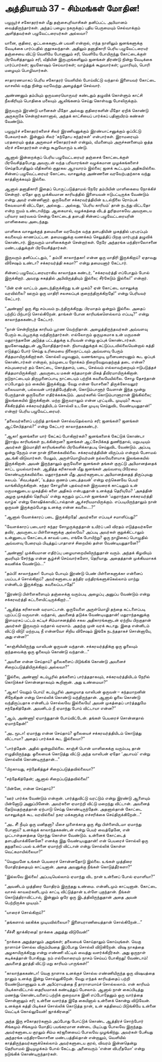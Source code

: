 # அத்தியாயம் 37 - சிம்மங்கள் மோதின!

பழுவூர்ச் சகோதரர்கள் மீது தஞ்சைபுரிவாசிகள் தனிப்பட்ட அபிமானம் வைத்திருந்தார்கள். அந்தப் பழைய நகருக்குப் புதிய பெருமையும் செல்வாக்கும் அளித்தவர்கள் பழுவேட்டரையர்கள் அல்லவா?

யானை, குதிரை, ஒட்டகைகளுடன் பவனி என்றால், எந்த நாளிலும் ஜனங்களுக்கு வேடிக்கை பார்ப்பதில் குதூகலந்தான். அதிலும் தனாதிகாரி பெரிய பழுவேட்டரையர் தஞ்சையை விட்டு வெளியே போனாலும் சரி, வெளியே போயிருந்து கோட்டைக்குள் பிரவேசித்தாலும் சரி, வீதியின் இருபுறங்களிலும் ஜனங்கள் திரண்டு நின்று வேடிக்கை பார்ப்பார்கள்; ஜயகோஷம் செய்வார்கள்; வாழ்த்துக் கூறுவார்கள்; பூமாரியும், பொரி மழையும் பொழிவார்கள்.

சாதாரணமாகப் பெரிய சகோதரர் வெளியில் போய்விட்டு வந்தால் இளையவர் கோட்டை வாசலில் வந்து நின்று வரவேற்று அழைத்துச் செல்வார்.

அண்ணனும் தம்பியும் ஒருவரையொருவர் கண்டதும் தழுவிக் கொள்ளும் காட்சி நீலகிரியும் பொதிகை மலையும் ஆலிங்கனம் செய்து கொள்வது போலிருக்கும்.

இருவரும் இரண்டு யானைகள் மீதோ அல்லது குதிரைகளின் மீதோ ஏறிக் கொண்டு அருகருகே சென்றார்களானால், அந்தக் காட்சியைப் பார்க்கப் பதினாயிரம் கண்கள் வேண்டும்.

பழுவூர்ச் சகோதரர்களைச் சிலர் இரணியனுக்கும் இரண்யாட்சனுக்கும் ஒப்பிட்டு பேசுவார்கள். இன்னும் சிலர் &#8216;சுந்தோப சுந்தர்கள்&#8217; என்பார்கள். இராமரையும் பரதரையும் ஒத்த அருமைச் சகோதரர்கள் என்றும், வீமனையும் அருச்சுனனையும் ஒத்த வீரச் சகோதரர்கள் என்று கூறுவோரும் உண்டு.

ஆனால் இன்றைக்குப் பெரிய பழுவேட்டரையர் தஞ்சைக் கோட்டைக்குள் பிரவேசித்தபோது அவருடன் வந்த பரிவாரங்கள் வழக்கமான முழக்கங்களைச் செய்தபோதிலும் வீதிகளில் குதூகல ஆரவாரம் இல்லை; ஜனக் கூட்டமும் அதிகமில்லை. சின்னப் பழுவேட்டரையர் கோட்டை வாசலுக்கு அண்ணனை வரவேற்பதற்காக வந்து காத்திருக்கவும் இல்லை.

ஆனால் தனாதிகாரி இதைப் பொருட்படுத்தாமல் நேரே தம்பியின் மாளிகையை நோக்கிச் சென்றார். ஏதோ ஒரு முக்கியமான காரியத்தில் இளையவன் ஈடுபட்டிருக்க வேண்டும் என்று அவர் எண்ணினார். ஒருவேளை சக்கரவர்த்தியின் உடல்நிலை ரொம்பக் கேவலமாகி விட்டதோ, அல்லது&#8230; அல்லது, &#8216;பெரிய காரியம்&#8217; தான் நடந்து விட்டதோ என்ற ஐயம் உண்டாயிற்று. ஆகையால், வழக்கத்தை விடத் துரிதமாகவே அவருடைய பரிவார ஊர்வலம் சென்று கோட்டைத் தளபதி சின்னப் பழுவேட்டரையரின் மாளிகையை அடைந்தது.

மாளிகை வாசலுக்குத் தமையனை வரவேற்க வந்த தளபதியின் முகத்தில் பரபரப்பும் கவலையும் காணப்பட்டன. தமையனுக்கு வணக்கம் செலுத்திப் பிறகு மார்புறத் தழுவிக் கொண்டார். இருவரும் மாளிகைக்குள் சென்றார்கள். நேரே அந்தரங்க மந்திராலோசனை மண்டபத்துக்குள் பிரவேசித்தார்கள்.

இருவரும் தனிப்பட்டதும், &#8221; தம்பி! காலாந்தகா! என்ன ஒரு மாதிரி இருக்கிறாய்? ஏதாவது விசேஷம் உண்டா? சக்கரவர்த்தி சுகமா?&#8221; என்று தமையனார் கேட்டார்.

சின்னப் பழுவேட்டரையராகிய காலாந்தக கண்டர், &#8220;சக்கரவர்த்தி எப்போதும் போல் இருக்கிறார். அவரது சுகத்தில் அபிவிருத்தியும் இல்லை; சீர்கேடும் இல்லை!&#8221; என்றார்.

&#8220;பின் ஏன் வாட்டம் அடைந்திருக்கிறது உன் முகம்? ஏன் கோட்டை வாசலுக்கு வரவில்லை? ஊரும் ஒரு மாதிரி சலசலப்புக் குறைந்திருக்கிறதே!&#8221; என்று பெரியவர் கேட்டார்.

&#8220;அண்ணா! ஒரு சிறு சம்பவம் நடந்திருக்கிறது. பிரமாதம் ஒன்றும் இல்லை. அதைப் பற்றிப் பிற்பாடு சொல்கிறேன். தாங்கள் போன காரியங்களெல்லாம் எப்படி?&#8221; என்று காலாந்தககண்டர் கேட்டார்.

&#8220;நான் சென்றிருந்த காரியம் பூரண வெற்றிதான். அழைத்திருந்தவர்கள் அவ்வளவு பேரும் கடம்பூருக்கு வந்திருந்தார்கள். எல்லோரும் ஒருமுகமாக உன் மருமகன் மதுராந்தகனே அடுத்த பட்டத்துக்கு உரியவன் என்று ஒப்புக் கொண்டார்கள். ஜயகோஷத்துடன் ஆமோதித்தார்கள். நியாயத்துக்குக் கட்டுப்படவில்லையென்றால் கத்தி எடுத்துப் போர் செய்து உரிமையை நிலைநாட்டவும் அவ்வளவு பேரும் சித்தமாயிருக்கிறார்கள். கொல்லி மழவனும், வணங்காமுடி முனையரையனும் கூட ஒப்புக் கொண்டார்கள் என்றால், நம்முடைய நோக்கம் நிறைவேறுவதற்குத் தடை என்ன? சம்புவரையர் தம் கோட்டை, கொத்தளம், படை, செல்வம் எல்லாவற்றையும் ஈடுபடுத்தச் சித்தமாயிருக்கிறார். அவருடைய மகன் கந்தமாறன் மிகத் தீவிரமாயிருக்கிறான். நடுநாட்டையும் திருமுனைப்பாடி நாட்டையும் பற்றிக் கவலையேயில்லை. சோழ தேசந்தான் எப்போதும் நம் கையில் இருக்கிறது. வேறு என்ன யோசனை? திருக்கோவலூர் மலையமான், பல்லவன் பார்த்திபேந்திரன், கொடும்பாளூர் வேளான் இந்த மூன்று பேருந்தான் ஒருவேளை எதிர்க்கக்கூடும். அவர்களில் கொடும்பாளூரான் இங்கில்லை; இலங்கையில் இருக்கிறான். மற்ற இருவராலும் என்ன புரட்டிவிட முடியும்? கூடிய சீக்கிரத்தில் சக்கரவர்த்தியிடம் சொல்லி உடனே முடிவு செய்துவிட வேண்டியதுதான்!&#8221; என்றார் பெரிய பழுவேட்டரையர்.

&#8220;தலைவர்களைப் பற்றித் தாங்கள் சொல்வதெல்லாம் சரி; ஜனங்கள்? ஜனங்கள் ஆட்சேபித்தால்?&#8221; என்று கேட்டார் காலாந்தககண்டர்.

&#8220;ஆகா! ஜனங்களை யார் கேட்கப் போகிறார்கள்? ஜனங்களைக் கேட்டுக் கொண்டா இராஜ்ய காரியங்கள் நடக்கின்றன? ஜனங்கள் ஆட்சேபிக்கத் துணிந்தால், மறுபடியும் அவர்கள் இம்மாதிரி காரியங்களில் பிரவேசிக்காதபடி செய்துவிட வேண்டும். அப்படி ஒன்று நேரும் என நான் நினைக்கவில்லை. சக்கரவர்த்தியின் விருப்பம் என்றால் பேசாமல் அடங்கி விடுவார்கள். மேலும், அருள்மொழிவர்மன் நல்லவேளையாக இலங்கையில் இருக்கிறான். அவன் இருந்தாலும் ஒருவேளை ஜனங்கள் தங்கள் குருட்டு அபிமானத்தைக் காட்ட முயல்வார்கள். ஆதித்த கரிகாலன் மீது ஜனங்கள் அவ்வளவு பிரேமை கொண்டிருக்கவில்லை. மதுராந்தகன் மீது அவர்களுடைய அபிமானத்தைத் திருப்புவது சுலபம். &#8216;சிவபக்தன்&#8217;, &#8216;உத்தம குணம் படைத்தவன்&#8217; என்று ஏற்கெனவே பெயர் வாங்கியிருக்கிறான். சுந்தர சோழரின் புதல்வர்கள் இருவரைக் காட்டிலும் உன் மருமகனுடைய முகத்தில் களை அதிகம் என்பதுதான் உனக்குத் தெரியுமே? &#8216;அகத்தின் அழகு முகத்தில் தெரியும்&#8217; என்று கருதும் முட்டாள் ஜனங்கள் &#8216;மதுராந்தக சக்கரவர்த்தி வாழ்க&#8217; என்று கோஷிக்காவிட்டால்தான் ஆச்சரியமாயிருக்கும். எப்படியிருந்தாலும் நான் ஒருவன் இருக்கும்போது உனக்கு என்ன கவலை&#8230;.?&#8221;

&#8220;ஆனால் வேளக்காரப் படை இருக்கிறதே! அவர்களை எப்படிச் சமாளிப்பது?&#8221;

&#8220;வேளக்காரப் படையார் சுந்தர சோழருக்குத்தான் உயிர்ப் பலி விரதம் எடுத்தவர்களே தவிர, அவருடைய பிள்ளைகளுக்கு அல்லவே? அப்படி அவர்கள் குறுக்கிட்டாலும் உன்னுடைய கோட்டைக் காவல் படை எங்கே போயிற்று? ஒரு நாழிகைப் பொழுதில் அவ்வளவு பேரையும் பிடித்துப் பாதாளச் சிறையில் தள்ள வேண்டியதுதானே?&#8221;

&#8220;அண்ணா! முக்கியமான எதிர்ப்பு பழையாறையிலிருந்துதான் வரும். அந்தக் கிழவியும் குமரியும் சேர்ந்து என்ன சூழ்ச்சி செய்வார்களோ, தெரியாது. அதைத்தான் முக்கியமாகக் கவனிக்க வேண்டும்&#8230;&#8221;

&#8220;தம்பி! காலாந்தகா! போயும் போயும் இரண்டு பெண் பிள்ளைகளுக்கா என்னைப் பயப்படச் சொல்கிறாய்? அவர்களுடைய தந்திர மந்திரங்களுக்கெல்லாம் மாற்று என்னிடம் இருக்கிறது. கவலைப்படாதே!&#8221;

&#8220;இரண்டு பிள்ளைகளையும் தஞ்சைக்கு வரும்படி அழைப்பு அனுப்ப வேண்டும் என்று சக்கரவர்த்தி கட்டளையிட்டிருக்கிறார்&#8230;&#8221;

&#8220;ஆதித்த கரிகாலன் வரமாட்டான். ஒருவேளை அருள்மொழி தந்தை கட்டளைப்படி புறப்பட்டு வருவான். வந்தால், அவனைத் தடுக்க வேண்டியதுதான்! மதுராந்தகனுக்கு இளவரசுப் பட்டம் கட்டிச் சிம்மாசனத்தில் சகல அதிகாரங்களுடன் ஏற்றிய பிறகுதான் அவர்கள் இருவரும் வந்தால் வரலாம். அதற்கு முன் வரக் கூடாது. இதை என்னிடம் விட்டு விடு! மற்றபடி நீ என்னவோ சிறிய விசேஷம் இங்கே நடந்ததாகச் சொன்னாயே, அது என்ன?&#8221;

&#8220;காஞ்சியிலிருந்து வாலிபன் ஒருவன் வந்தான். சக்கரவர்த்திக்கு ஒரு ஓலையும் குந்தவைக்கு ஒரு ஓலையும் கொண்டு வந்தான்&#8230;&#8221;

&#8220;அவனை என்ன செய்தாய்? ஓலைகளைப் பிடுங்கிக் கொண்டு அவனைச் சிறைப்படுத்தியிருக்கிறாய் அல்லவா?&#8221;

&#8220;இல்லை, அண்ணா! கடம்பூரில் தங்களைப் பார்த்ததாகவும், சக்கரவர்த்தியிடம் நேரில் கொடுக்கச் சொன்னதாகவும் கூறினான். அது உண்மையா?&#8221;

&#8220;ஆகா! வெறும் பொய்! கடம்பூரில் அழையாத வாலிபன் ஒருவன் &#8211; கந்தமாறனின் சிநேகிதன் என்று சொல்லிக் கொண்டு வந்திருந்தான். ஆனால் ஓலை கொண்டு வந்திருப்பதாக என்னிடம் சொல்லவே இல்லையே! அவன் முகத்தைப் பார்த்ததுமே சந்தேகித்தேன். அவனிடம் நீ ஏமாந்து போய் விட்டாயா என்ன?&#8221;

&#8220;ஆம், அண்ணா! ஏமாந்துதான் போய்விட்டேன். தங்கள் பெயரைச் சொன்னதால் ஏமாந்தேன்!&#8221;

&#8220;அட மூடா! ஏமாந்து என்ன செய்தாய்? ஓலையைச் சக்கரவர்த்தியிடம் கொடுத்து விட்டாயா? அதைப் பார்க்கக் கூட இல்லையா?&#8221;

&#8220;பார்த்தேன். அதில் ஒன்றுமில்லை. காஞ்சி பொன் மாளிகைக்கு வரும்படி தான் எழுதியிருந்தது. ஓலையைக் கொடுத்து விட்டு அந்த வாலிபன் ஏதோ &#8216;அபாயம்&#8217; என்று சொல்லிக் கொண்டிருந்தான்&#8230;&#8221;

&#8220;பிறகாவது, சந்தேகித்துச் சிறைப்படுத்தவில்லையா?&#8221;

&#8220;சந்தேகித்தேன்; ஆனால் சிறைப்படுத்தவில்லை!&#8221;

&#8220;பின்னே, என்ன செய்தாய்?&#8221;

&#8220;ஊர் பார்க்க வேண்டும் என்றான். பார்த்துவிட்டு வரட்டும் என்று இரண்டு ஆளையும் பின்னோடு அனுப்பினேன். அவர்களை ஏமாற்றி விட்டு மறைந்து விட்டான். அவனைத் தேடுவதற்குத்தான் ஏற்பாடு செய்து கொண்டிருந்தேன். அதனால்தான் கோட்டை வாசலுக்குக் கூட வரவில்லை! நகர மக்களுக்கு எச்சரிக்கை செய்திருக்கிறேன்&#8230;&#8221;

&#8220;அட சீ! நீயும் ஒரு மனிதனா? மீசை முளைக்காத ஒரு சிறு பிள்ளையிடமா ஏமாந்து போனாய்? உனக்குக் காலாந்தககண்டன் என்று பெயர் வைத்தேனே, என் முட்டாள்தனத்தை நொந்து கொள்ள வேண்டும். உன்னைக் கோட்டைத் தளபதியாக்கினேனே? எனக்கு இது வேண்டியதுதான்! என் பெயரைச் சொல்லி ஒரு தறுதலைப் பயல் உன்னை ஏமாற்றி விட்டான் என்று சொல்லிக் கொள்ள வெட்கமாயில்லையா?&#8221;

&#8220;வெறுமனே உங்கள் பெயரைச் சொன்னதோடு இல்லை. உங்கள் முத்திரை மோதிரத்தையும் காட்டினான். அதை அவனுக்கு நீங்கள் கொடுத்தீர்களா?&#8221;

&#8220;இல்லவே இல்லை! அப்படியெல்லாம் ஏமாந்து விட நான் உன்னைப் போல் ஏமாளியா?&#8221;

&#8220;அவனிடம் முத்திரை மோதிரம் இருந்தது உண்மை. என்னிடமும் காட்டினான். கோட்டை வாசல் காவலர்களிடமும் காட்டி விட்டுத்தான் உள்ளே புகுந்தான். நீங்கள் கொடுத்திராவிட்டால், இன்னும் ஒரே ஒரு இடத்திலிருந்துதான் அதை அவன் பெற்றிருக்க முடியும்.&#8221;

&#8220;யாரைச் சொல்கிறாய்?&#8221;

&#8220;தங்களால் ஊகிக்க முடியவில்லையா? இளையராணியைத்தான் சொல்கிறேன்&#8230;&#8221;

&#8220;சீச்சீ! ஜாக்கிரதை! நாக்கை அறுத்து விடுவேன்!&#8221;

&#8220;நாக்கை அறுத்தாலும் அறுங்கள்; தலையைக் கொய்தாலும் கொய்யுங்கள். வெகு நாளாய்ச் சொல்ல விரும்பியதை இப்போது சொல்லி விடுகிறேன். விஷ நாகத்தை அழகாயிருக்கிறது என்று எண்ணி வீட்டில் வைத்து வளர்க்கிறீர்கள். அது ஒருநாள் கடிக்கத்தான் போகிறது. நம் எல்லோரையும் நாசம் செய்யப் போகிறது! வேண்டாம்! அவளைத் துரத்தி விட்டு மறு காரியம் பாருங்கள்!&#8221;

&#8220;காலாந்தககண்டா! வெகு நாளாக உனக்குச் சொல்ல எண்ணியிருந்த ஒரு விஷயத்தை நானும் உனக்கு இன்று சொல்லுகிறேன். வேறு எந்தக் காரியத்தைப் பற்றி வேண்டுமானாலும் உன் அபிப்ராயத்தை நீ தாராளமாய்ச் சொல்லலாம். என் காரியம் பிடிக்காவிட்டால் தைரியமாகக் கண்டித்துப் பேசலாம். ஆனால் நான் கைப்பிடித்து மணந்து கொண்டவளைப் பற்றிக் குறைவாக இனி எப்போதேனும் ஒரு வார்த்தை சொன்னாலும் சரி; உன்னை வளர்த்த இதே கையினால் உன்னைக் கொன்று விடுவேன். உனக்குக் கத்தி பிடிக்கச் சொல்லிக் கொடுத்த நான், உன் கத்தியைப் பிடுங்கியே உன்னை வெட்டிக் கொல்லுவேன்! ஜாக்கிரதை!&#8221;

அந்த இரு சகோதரர்களும் அப்போது போட்டுக் கொண்ட ஆத்திரச் சொற்போர் சிங்கமும் சிங்கமும் மோதிப் பயங்கரமான சண்டை பிடிப்பது போலவே இருந்தது. அவர்களுடைய குரலும் சிம்ம கர்ஜனையைப் போலவே முழங்கிற்று. அவர்கள் பேசியது அந்தரங்க மந்திராலோசனை மண்டபத்தில்தான் என்றாலும், வெளியில் காத்திருந்தவர்களுக்கெல்லாம் அவர்களுடைய குரல், விவரம் இன்னதென்று தெரியாமல் இடிமுழக்கம் போல் கேட்டது. அனைவரும் &#8216;என்ன விபரீதமோ&#8217; என்று நடுங்கிக் கொண்டிருந்தார்கள்.
